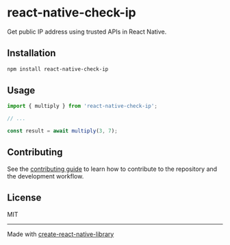 # react-native-check-ip

Get public IP address using trusted APIs in React Native.

## Installation

```sh
npm install react-native-check-ip
```

## Usage

```js
import { multiply } from 'react-native-check-ip';

// ...

const result = await multiply(3, 7);
```

## Contributing

See the [contributing guide](CONTRIBUTING.md) to learn how to contribute to the repository and the development workflow.

## License

MIT

---

Made with [create-react-native-library](https://github.com/callstack/react-native-builder-bob)
